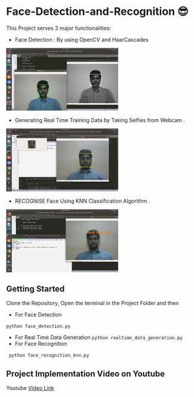 # Face-Detection-and-Recognition :sunglasses:

This Project serves 3 major functionalities:
* Face Detection : By using OpenCV and HaarCascades
<img src="images1/face_detection2.png" width="300">

* Generating Real Time Training Data by Taking Selfies from Webcam .
<img src="images1/data_gen.jpeg" width="300">

* RECOGNISE Face Using KNN Classification Algorithm .
<img src="images1/Face_recog.png" width="300">

## Getting Started

Clone the Repository, Open the terminal in the Project Folder and then
  * For Face Detection
  ```
  python face_detection.py
  ```
   * For Real Time Data Generation
    ```
    python realtime_data_generation.py
    ```
   * For Face Recognition
   ```
    python face_recognition_knn.py
   ```
   
## Project Implementation Video on Youtube
Youtube [Video Link](https://www.youtube.com/watch?v=8Gasjferv2M)


